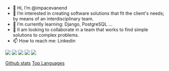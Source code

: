 - 👋 Hi, I’m @impacevanend
- 👀 I’m interested in creating software solutions that fit the client's needs; by means of an interdisciplinary team.
- 🌱 I’m currently learning: Django, PostgreSQL ...
- 💞️ II am looking to collaborate in a team that works to find simple solutions to complex problems.
- 📫 How to reach me: Linkedin

<!---
impacevanend/impacevanend is a ✨ special ✨ repository because its `README.md` (this file) appears on your GitHub profile.
You can click the Preview link to take a look at your changes.
--->

<img src="https://img.shields.io/badge/-PHP-027368?logo=PHP&logoColor=fff">
<img src="https://img.shields.io/badge/-MySQL-04D9D9?logo=MySQL&logoColor=fff">

<img  src="https://img.shields.io/badge/-JavaScript-F2E205?logo=JavaScript&logoColor=fff">
<img  src="https://img.shields.io/badge/-MongoDB-0A7444?logo=MongoDB&logoColor=fff">
<img  src="https://img.shields.io/badge/-Python-0A7444?logo=Python&logoColor=fff">



[Github stats](https://github-readme-stats.vercel.app/api?username=impacevanend&count_private=true&show_icons=true&theme=radical)
[Top Languages](https://github-readme-stats.vercel.app/api/top-langs/?username=impacevanend&show_icons=true&theme=radical)

